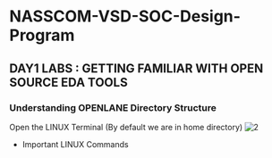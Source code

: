 # NASSCOM-VSD-SOC-Design-Program
## DAY1 LABS : GETTING FAMILIAR WITH OPEN SOURCE EDA TOOLS 

### Understanding OPENLANE Directory Structure 

Open the LINUX Terminal (By default we are in home directory)
![2](https://github.com/afzalamu/NASSCOM-VSD-SOC-Design-Program/assets/124300839/ab949a2a-b11f-4748-a835-4fb9b9666c21)


- Important LINUX Commands
